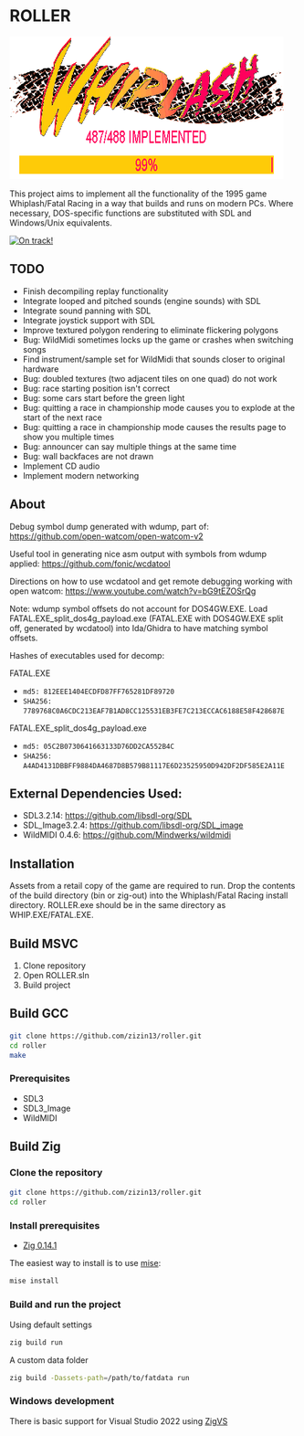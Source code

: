 # ROLLER
![Roller logo](./images/whiplash.gif)

This project aims to implement all the functionality of the 1995 game Whiplash/Fatal Racing in a way that builds and runs on modern PCs. Where necessary, DOS-specific functions are substituted with SDL and Windows/Unix equivalents.

[![On track!](https://img.youtube.com/vi/xjQ-uQNEEpM/maxresdefault.jpg)](https://www.youtube.com/watch?v=xjQ-uQNEEpM)

## TODO
* Finish decompiling replay functionality
* Integrate looped and pitched sounds (engine sounds) with SDL
* Integrate sound panning with SDL
* Integrate joystick support with SDL
* Improve textured polygon rendering to eliminate flickering polygons
* Bug: WildMidi sometimes locks up the game or crashes when switching songs
* Find instrument/sample set for WildMidi that sounds closer to original hardware
* Bug: doubled textures (two adjacent tiles on one quad) do not work
* Bug: race starting position isn't correct
* Bug: some cars start before the green light
* Bug: quitting a race in championship mode causes you to explode at the start of the next race
* Bug: quitting a race in championship mode causes the results page to show you multiple times
* Bug: announcer can say multiple things at the same time
* Bug: wall backfaces are not drawn
* Implement CD audio
* Implement modern networking

## About

Debug symbol dump generated with wdump, part of: https://github.com/open-watcom/open-watcom-v2

Useful tool in generating nice asm output with symbols from wdump applied: https://github.com/fonic/wcdatool

Directions on how to use wcdatool and get remote debugging working with open watcom: https://www.youtube.com/watch?v=bG9tEZOSrQg

Note: wdump symbol offsets do not account for DOS4GW.EXE. Load FATAL.EXE_split_dos4g_payload.exe (FATAL.EXE with DOS4GW.EXE split off, generated by wcdatool) into Ida/Ghidra to have matching symbol offsets.

Hashes of executables used for decomp:

FATAL.EXE
* `md5: 812EEE1404ECDFD87FF765281DF89720`
* `SHA256: 7789768C0A6CDC213EAF7B1AD8CC125531EB3FE7C213ECCAC6188E58F428687E`

FATAL.EXE_split_dos4g_payload.exe
* `md5: 05C2B0730641663133D76DD2CA552B4C`
* `SHA256: A4AD4131DBBFF9884DA4687D8B579B81117E6D23525950D942DF2DF585E2A11E`

## External Dependencies Used:
* SDL3.2.14: https://github.com/libsdl-org/SDL
* SDL_Image3.2.4: https://github.com/libsdl-org/SDL_image
* WildMIDI 0.4.6: https://github.com/Mindwerks/wildmidi

## Installation

Assets from a retail copy of the game are required to run. Drop the contents of the build directory (bin or zig-out) into the Whiplash/Fatal Racing install directory. ROLLER.exe should be in the same directory as WHIP.EXE/FATAL.EXE.

## Build MSVC
1. Clone repository
2. Open ROLLER.sln
3. Build project

## Build GCC
```bash
git clone https://github.com/zizin13/roller.git
cd roller
make
```

### Prerequisites
* SDL3
* SDL3_Image
* WildMIDI

## Build Zig

### Clone the repository

```bash
git clone https://github.com/zizin13/roller.git
cd roller
```

### Install prerequisites

- [Zig 0.14.1](https://ziglang.org/download/)

The easiest way to install is to use [mise](https://mise.jdx.dev/):

```bash
mise install
```
### Build and run the project

Using default settings
```bash
zig build run
```

A custom data folder
```bash
zig build -Dassets-path=/path/to/fatdata run
```

### Windows development

There is basic support for Visual Studio 2022 using [ZigVS](https://marketplace.visualstudio.com/items?itemName=LuckystarStudio.ZigVS)
